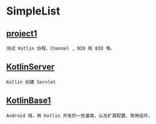 # SimpleList
## [project1](https://github.com/lvfaqiang/SimpleList/tree/master/project1)
```
测试 Kotlin 协程、Channel , NIO 和 BIO 等。
```
## [KotlinServer](https://github.com/lvfaqiang/SimpleList/tree/master/KotlinServer)
```
Kotlin 创建 Servlet
```
## [KotlinBase1](https://github.com/lvfaqiang/SimpleList/tree/master/KotlinBase1)
```
Android 端，用 Kotlin 开发的一些基类、以及扩展配置、常用组件。
```
